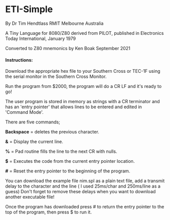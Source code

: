 



# ETI-Simple

By Dr Tim Hendtlass   RMIT Melbourne Australia

A Tiny Language for 8080/Z80 derived from PILOT, published in Electronics Today International, January 1979

Converted to Z80 mnemonics by Ken Boak September 2021

#### Instructions:

Download the appropriate hex file to your Southern Cross or TEC-1F using the serial monitor in the Southern Cross Monitor.

Run the program from $2000, the program will do a CR LF and it's ready to go!

The user program is stored in memory as strings with a CR terminator and has an 'entry pointer' that allows lines to be entered and edited in 'Command Mode'.

There are five commands;

**Backspace**  = deletes the previous character.

**&** = Display the current line.

**%** = Pad routine  fills the line to the next CR with nulls.

**$** = Executes the code from the current entry pointer location.

**#** = Reset the  entry pointer to the beginning of the program.

You can download the example file nim.spl as a plain text file, add a transmit delay to the character and the line ( I used 25ms/char and 250ms/line as a guess) Don't forget to remove these delays when you want to download another executable file!

Once the program has downloaded press # to return the entry pointer to the top of the program, then press $ to run it.

